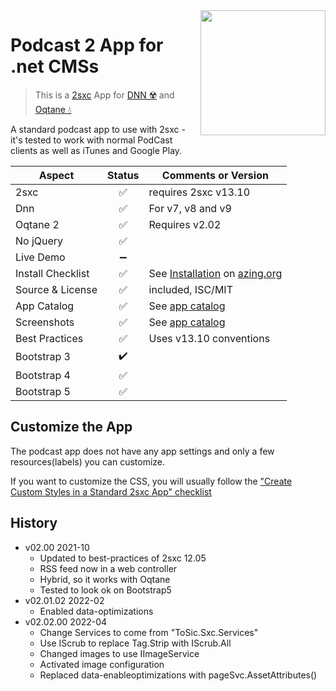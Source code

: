 <image src="app-icon.png" align="right" width="200px">

# Podcast 2 App for .net CMSs

> This is a [2sxc](https://2sxc.org) App for [DNN ☢️](https://www.dnnsoftware.com/) and [Oqtane 💧](https://www.oqtane.org/)

A standard podcast app to use with 2sxc - it's tested to work with normal PodCast clients as well as iTunes and Google Play.

| Aspect              | Status | Comments or Version |
| ------------------- | :----: | ------------------- |
| 2sxc                | ✅    | requires 2sxc v13.10
| Dnn                 | ✅    | For v7, v8 and v9
| Oqtane 2            | ✅    | Requires v2.02
| No jQuery           | ✅    | 
| Live Demo           | ➖    |
| Install Checklist   | ✅    | See [Installation](https://azing.org/2sxc/r/Y2n1XQwq) on [azing.org](https://azing.org/2sxc)
| Source & License    | ✅    | included, ISC/MIT
| App Catalog         | ✅    | See [app catalog](https://2sxc.org/en/apps/app/podcast-v2-hybrid-for-dnn-and-oqtane)
| Screenshots         | ✅    | See [app catalog](https://2sxc.org/en/apps/app/podcast-v2-hybrid-for-dnn-and-oqtane)
| Best Practices      | ✅    | Uses v13.10 conventions
| Bootstrap 3         | ✔️    |
| Bootstrap 4         | ✅    |
| Bootstrap 5         | ✅    | 



## Customize the App

The podcast app does not have any app settings and only a few resources(labels) you can customize.

If you want to customize the CSS, you will usually follow the ["Create Custom Styles in a Standard 2sxc App" checklist](https://azing.org/2sxc/r/gg_aB9FD)

## History

* v02.00 2021-10
    * Updated to best-practices of 2sxc 12.05
    * RSS feed now in a web controller
    * Hybrid, so it works with Oqtane
    * Tested to look ok on Bootstrap5
* v02.01.02 2022-02
    * Enabled data-optimizations
* v02.02.00 2022-04
    * Change Services to come from "ToSic.Sxc.Services"
    * Use IScrub to replace Tag.Strip with IScrub.All
    * Changed images to use IImageService
    * Activated image configuration
    * Replaced data-enableoptimizations with pageSvc.AssetAttributes()
